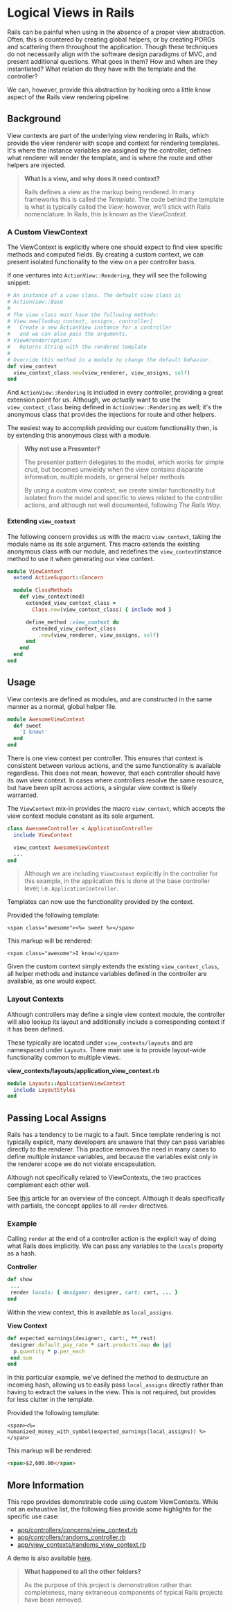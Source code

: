 # Logical Views in Rails

Rails can be painful when using in the absence of a proper view abstraction. Often, this is countered 
by creating global helpers, or by creating POROs and scattering them throughout the application. 
Though these techniques do not necessarily align with the software design paradigms of MVC, and present
additional questions. What goes in them? How and when are they instantiated? What relation do they have 
with the template and the controller?

We can, however, provide this abstraction by hooking onto a little know aspect of the Rails 
view rendering pipeline.

## Background

View contexts are part of the underlying view rendering in Rails, which provide the view renderer with scope and 
context for rendering templates. It's where the instance variables are assigned by the controller, defines what 
renderer will render the template, and is where the route and other helpers are injected.

> **What is a view, and why does it need context?**
>
> Rails defines a view as the markup being rendered. In many frameworks this is called the _Template_. 
> The code behind the template is what is typically called the _View_; 
> however, we'll stick with Rails nomenclature. In Rails, this is known as the _ViewContext_.

### A Custom ViewContext

The ViewContext is explicitly where one should expect to find view specific methods and computed fields. 
By creating a custom context, we can present isolated functionality to the view on a per controller basis. 

If one ventures into `ActionView::Rendering`, they will see the following snippet:

```ruby
# An instance of a view class. The default view class is 
# ActionView::Base
#
# The view class must have the following methods:
# View.new[lookup_context, assigns, controller]
#   Create a new ActionView instance for a controller 
#   and we can also pass the arguments.
# View#render(option)
#   Returns String with the rendered template
#
# Override this method in a module to change the default behavior.
def view_context
  view_context_class.new(view_renderer, view_assigns, self)
end
```

And `ActionView::Rendering` is included in every controller, providing a great extension point for us. 
Although, we *actually* want to use the `view_context_class` being defined in `ActionView::Rendering` as well; 
it's the anonymous class that provides the injections for route and other helpers.

The easiest way to accomplish providing our custom functionality then, is by extending this anonymous 
class with a module.

> **Why not use a Presenter?**
>
> The presenter pattern delegates to the model, which works for simple crud, but becomes unwieldy when the 
> view contains disparate information, multiple models, or general helper methods
>
> By using a custom view context, we create similar functionality but isolated from the model and specific to 
> views related to the controller actions, and although not well documented, following *The Rails Way*.

#### Extending `view_context`

The following concern provides us with the macro `view_context`, taking the module name as its sole argument.
This macro extends the existing anonymous class with our module, and redefines the `view_context`instance method 
to use it when generating our view context.

```ruby
module ViewContext
  extend ActiveSupport::Concern

  module ClassMethods
    def view_context(mod)
      extended_view_context_class = 
        Class.new(view_context_class) { include mod }

      define_method :view_context do
        extended_view_context_class
          .new(view_renderer, view_assigns, self)
      end
    end
  end
end
```

## Usage

View contexts are defined as modules, and are constructed in the same manner as a normal, global helper file.

```ruby
module AwesomeViewContext
  def sweet
    'I know!'
  end
end
```

There is one view context per controller. This ensures that context is consistent between various actions, 
and the same functionality is available regardless. This does not mean, however, that each controller 
should have its own view context. In cases where controllers resolve the same resource, but have been split 
across actions, a singular view context is likely warranted.

The `ViewContext` mix-in provides the macro `view_context`, which accepts the view context module constant 
as its sole argument.

```ruby
class AwesomeController < ApplicationController
  include ViewContext

  view_context AwesomeViewContext
  ...
end
```

> Although we are including `ViewContext` explicitly in the controller for this example, in the application 
> this is done at the base controller level; i.e. `ApplicationController`.

Templates can now use the functionality provided by the context. 

Provided the following template:

```erb
<span class="awesome"><%= sweet %></span>
```

This markup will be rendered:

```erb
<span class="awesome">I know!</span>
```

Given the custom context simply extends the existing `view_context_class`, all helper methods and instance 
variables defined in the controller are available, as one would expect.

### Layout Contexts

Although controllers may define a single view context module, the controller will also lookup its layout and 
additionally include a corresponding context if it has been defined.

These typically are located under `view_contexts/layouts` and are namespaced under `Layouts`. There main use
is to provide layout-wide functionality common to multiple views.

**view_contexts/layouts/application_view_context.rb**
```Ruby
module Layouts::ApplicationViewContext
  include LayoutStyles  
end
```

## Passing Local Assigns

Rails has a tendency to be magic to a fault. Since template rendering is not typically explicit, many developers 
are unaware that they can pass variables directly to the renderer. This practice removes the need in many cases 
to define multiple instance variables, and because the variables exist only in the renderer scope we do not 
violate encapsulation.

Although not specifically related to ViewContexts, the two practices complement each other well. 

See [this](https://rails-bestpractices.com/posts/2010/07/24/replace-instance-variable-with-local-variable/)
article for an overview of the concept. Although it deals specifically with partials, the concept applies to 
all `render` directives.

### Example

Calling `render` at the end of a controller action is the explicit way of doing what Rails does implicitly. 
We can pass any variables to the `locals` property as a hash.

**Controller**

```ruby
def show
 ...
 render locals: { designer: designer, cart: cart, ... }
end
```

Within the view context, this is available as `local_assigns`.

**View Context**

```ruby
def expected_earnings(designer:, cart:, **_rest)
 designer.default_pay_rate * cart.products.map do |p| 
  p.quantity * p.per_each
 end.sum
end
```

In this particular example, we've defined the method to destructure an incoming hash, allowing us to easily pass 
`local_assigns` directly rather than having to extract the values in the view. This is not required, 
but provides for less clutter in the template.

Provided the following template:

```erb
<span><%= humanized_money_with_symbol(expected_earnings(local_assigns)) %></span>
```

This markup will be rendered:

```html
<span>$2,600.00</span>
```

## More Information

This repo provides demonstrable code using custom ViewContexts. While not an exhaustive list, the following 
files provide some highlights for the specific use case:

- [app/controllers/concerns/view_context.rb](app/controllers/concerns/view_context.rb)
- [app/controllers/randoms_controller.rb](app/controllers/randoms_controller.rb)
- [app/view_contexts/randoms_view_context.rb](app/view_contexts/randoms_view_context.rb)

A demo is also available [here](https://rails-logical-view.herokuapp.com/).

> **What happened to all the other folders?**
>
> As the purpose of this project is demonstration rather than completeness, many extraneous components
> of typical Rails projects have been removed.  
